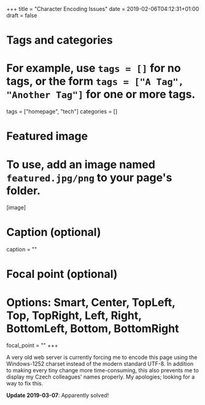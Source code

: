 +++
title = "Character Encoding Issues"
date = 2019-02-06T04:12:31+01:00
draft = false

# Tags and categories
# For example, use `tags = []` for no tags, or the form `tags = ["A Tag", "Another Tag"]` for one or more tags.
tags = ["homepage", "tech"]
categories = []

# Featured image
# To use, add an image named `featured.jpg/png` to your page's folder.
[image]
  # Caption (optional)
  caption = ""

  # Focal point (optional)
  # Options: Smart, Center, TopLeft, Top, TopRight, Left, Right, BottomLeft, Bottom, BottomRight
  focal_point = ""
+++

A very old web server is currently forcing me to encode this page using the
Windows-1252 charset instead of the modern standard UTF-8. In addition to making
every tiny change more time-consuming, this also prevents me to display my Czech
colleagues' names properly. My apologies; looking for a way to fix this.

**Update 2019-03-07**: Apparently solved!

